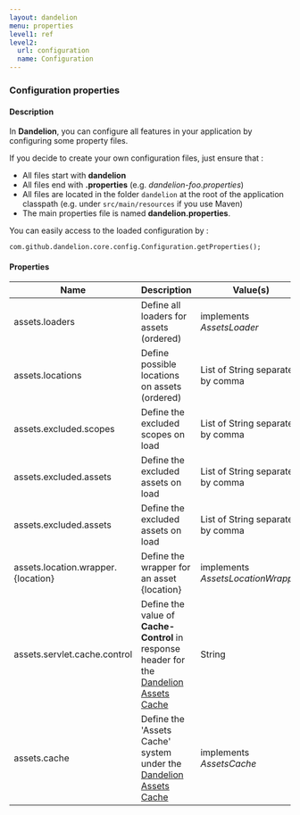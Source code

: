 ```yaml
---
layout: dandelion
menu: properties
level1: ref
level2:
  url: configuration
  name: Configuration
---
```


### Configuration properties

#### Description

In **Dandelion**, you can configure all features in your application by configuring some property files.

If you decide to create your own configuration files, just ensure that :

 * All files start with **dandelion**
 * All files end with **.properties** (e.g. _dandelion-foo.properties_)
 * All files are located in the folder `dandelion` at the root of the application classpath (e.g. under `src/main/resources` if you use Maven)
 * The main properties file is named **dandelion.properties**.

You can easily access to the loaded configuration by :

    com.github.dandelion.core.config.Configuration.getProperties();

#### Properties

<table id="tableReference" class="table table-striped table-bordered">
  <thead>
    <tr>
      <th>Name</th>
      <th>Description</th>
      <th>Value(s)</th>
      <th>Default</th>
    </tr>
  </thead>
  <tbody>
      <tr>
        <td>assets.loaders</td>
        <td>Define all loaders for assets (ordered)</td>
        <td>implements <i>AssetsLoader</i></td>
        <td><a href="/dandelion/features/assets/loaders.html">AssetsJsonLoader</a></td>
      </tr>
      <tr>
        <td>assets.locations</td>
        <td>Define possible locations on assets (ordered)</td>
        <td>List of String separated by comma</td>
        <td>remote,local</td>
      </tr>
      <tr>
        <td>assets.excluded.scopes</td>
        <td>Define the excluded scopes on load</td>
        <td>List of String separated by comma</td>
        <td></td>
      </tr>
      <tr>
        <td>assets.excluded.assets</td>
        <td>Define the excluded assets on load</td>
        <td>List of String separated by comma</td>
        <td></td>
      </tr>
      <tr>
        <td>assets.excluded.assets</td>
        <td>Define the excluded assets on load</td>
        <td>List of String separated by comma</td>
        <td></td>
      </tr>
      <tr>
        <td>assets.location.wrapper.{location}</td>
        <td>Define the wrapper for an asset {location}</td>
        <td>implements <i>AssetsLocationWrapper</i></td>
        <td><a href="/dandelion/features/assets/wrappers.html">Built-in implementations</a>
        </td>
      </tr>
      <tr>
	<td>assets.servlet.cache.control</td>
	<td>Define the value of <b>Cache-Control</b> in response header for the <a href="/dandelion/features/assets/cache.html">Dandelion Assets Cache</a></td>
	<td>String</td>
	<td>no-cache</td>
      </tr>
      <tr>
	<td>assets.cache</td>
	<td>Define the 'Assets Cache' system under the <a href="/dandelion/features/assets/cache.html">Dandelion Assets Cache</a></td>
	<td>implements <i>AssetsCache</i></td>
	<td><a href="/dandelion/features/assets/cache.html">DefaultAssetsCache</a></td>
      </tr>
  </tbody>
</table>

<link rel="stylesheet" href="//ajax.aspnetcdn.com/ajax/jquery.dataTables/1.9.4/css/jquery.dataTables.css" />
<script src="http://ajax.aspnetcdn.com/ajax/jquery.dataTables/1.9.4/jquery.dataTables.min.js"></script>
<script src="/assets/js/site_reference.js"></script>